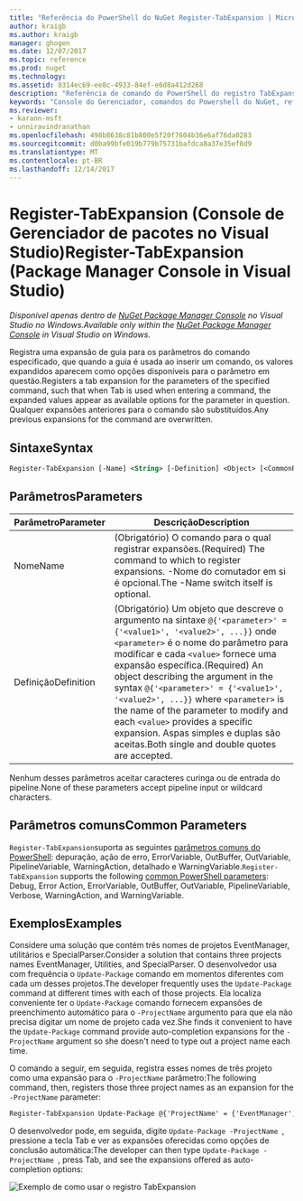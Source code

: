 ```yaml
---
title: "Referência do PowerShell do NuGet Register-TabExpansion | Microsoft Docs"
author: kraigb
ms.author: kraigb
manager: ghogen
ms.date: 12/07/2017
ms.topic: reference
ms.prod: nuget
ms.technology: 
ms.assetid: 8314ec69-ee8c-4933-84ef-e6d8a412d268
description: "Referência de comando do PowerShell do registro TabExpansion no Console do Gerenciador de pacotes do NuGet no Visual Studio."
keywords: "Console do Gerenciador, comandos do Powershell do NuGet, referência do Powershell do NuGet, TabExpansion de registro do pacote NuGet"
ms.reviewer:
- karann-msft
- unniravindranathan
ms.openlocfilehash: 498b8638c81b800e5f20f7604b36e6af76da0283
ms.sourcegitcommit: d0ba99bfe019b779b75731bafdca8a37e35ef0d9
ms.translationtype: MT
ms.contentlocale: pt-BR
ms.lasthandoff: 12/14/2017
---
```

# <a name="register-tabexpansion-package-manager-console-in-visual-studio"></a><span data-ttu-id="8f4ec-104">Register-TabExpansion (Console de Gerenciador de pacotes no Visual Studio)</span><span class="sxs-lookup"><span data-stu-id="8f4ec-104">Register-TabExpansion (Package Manager Console in Visual Studio)</span></span>

<span data-ttu-id="8f4ec-105">*Disponível apenas dentro de [NuGet Package Manager Console](Package-Manager-Console.md) no Visual Studio no Windows.*</span><span class="sxs-lookup"><span data-stu-id="8f4ec-105">*Available only within the [NuGet Package Manager Console](Package-Manager-Console.md) in Visual Studio on Windows.*</span></span>

<span data-ttu-id="8f4ec-106">Registra uma expansão de guia para os parâmetros do comando especificado, que quando a guia é usada ao inserir um comando, os valores expandidos aparecem como opções disponíveis para o parâmetro em questão.</span><span class="sxs-lookup"><span data-stu-id="8f4ec-106">Registers a tab expansion for the parameters of the specified command, such that when Tab is used when entering a command, the expanded values appear as available options for the parameter in question.</span></span> <span data-ttu-id="8f4ec-107">Qualquer expansões anteriores para o comando são substituídos.</span><span class="sxs-lookup"><span data-stu-id="8f4ec-107">Any previous expansions for the command are overwritten.</span></span>

## <a name="syntax"></a><span data-ttu-id="8f4ec-108">Sintaxe</span><span class="sxs-lookup"><span data-stu-id="8f4ec-108">Syntax</span></span>

```ps
Register-TabExpansion [-Name] <String> [-Definition] <Object> [<CommonParameters>]
```

## <a name="parameters"></a><span data-ttu-id="8f4ec-109">Parâmetros</span><span class="sxs-lookup"><span data-stu-id="8f4ec-109">Parameters</span></span>

| <span data-ttu-id="8f4ec-110">Parâmetro</span><span class="sxs-lookup"><span data-stu-id="8f4ec-110">Parameter</span></span> | <span data-ttu-id="8f4ec-111">Descrição</span><span class="sxs-lookup"><span data-stu-id="8f4ec-111">Description</span></span> |
| --- | --- |
| <span data-ttu-id="8f4ec-112">Nome</span><span class="sxs-lookup"><span data-stu-id="8f4ec-112">Name</span></span> | <span data-ttu-id="8f4ec-113">(Obrigatório) O comando para o qual registrar expansões.</span><span class="sxs-lookup"><span data-stu-id="8f4ec-113">(Required) The command to which to register expansions.</span></span> <span data-ttu-id="8f4ec-114">-Nome do comutador em si é opcional.</span><span class="sxs-lookup"><span data-stu-id="8f4ec-114">The -Name switch itself is optional.</span></span> |
| <span data-ttu-id="8f4ec-115">Definição</span><span class="sxs-lookup"><span data-stu-id="8f4ec-115">Definition</span></span> | <span data-ttu-id="8f4ec-116">(Obrigatório) Um objeto que descreve o argumento na sintaxe `@{'<parameter>' = {'<value1>', '<value2>', ...}}` onde `<parameter>` é o nome do parâmetro para modificar e cada `<value>` fornece uma expansão específica.</span><span class="sxs-lookup"><span data-stu-id="8f4ec-116">(Required) An object describing the argument in the syntax `@{'<parameter>' = {'<value1>', '<value2>', ...}}` where `<parameter>` is the name of the parameter to modify and each `<value>` provides a specific expansion.</span></span> <span data-ttu-id="8f4ec-117">Aspas simples e duplas são aceitas.</span><span class="sxs-lookup"><span data-stu-id="8f4ec-117">Both single and double quotes are accepted.</span></span> |

<span data-ttu-id="8f4ec-118">Nenhum desses parâmetros aceitar caracteres curinga ou de entrada do pipeline.</span><span class="sxs-lookup"><span data-stu-id="8f4ec-118">None of these parameters accept pipeline input or wildcard characters.</span></span>

## <a name="common-parameters"></a><span data-ttu-id="8f4ec-119">Parâmetros comuns</span><span class="sxs-lookup"><span data-stu-id="8f4ec-119">Common Parameters</span></span>

<span data-ttu-id="8f4ec-120">`Register-TabExpansion`suporta as seguintes [parâmetros comuns do PowerShell](http://go.microsoft.com/fwlink/?LinkID=113216): depuração, ação de erro, ErrorVariable, OutBuffer, OutVariable, PipelineVariable, WarningAction, detalhado e WarningVariable.</span><span class="sxs-lookup"><span data-stu-id="8f4ec-120">`Register-TabExpansion` supports the following [common PowerShell parameters](http://go.microsoft.com/fwlink/?LinkID=113216): Debug, Error Action, ErrorVariable, OutBuffer, OutVariable, PipelineVariable, Verbose, WarningAction, and WarningVariable.</span></span>

## <a name="examples"></a><span data-ttu-id="8f4ec-121">Exemplos</span><span class="sxs-lookup"><span data-stu-id="8f4ec-121">Examples</span></span>

<span data-ttu-id="8f4ec-122">Considere uma solução que contém três nomes de projetos EventManager, utilitários e SpecialParser.</span><span class="sxs-lookup"><span data-stu-id="8f4ec-122">Consider a solution that contains three projects names EventManager, Utilities, and SpecialParser.</span></span> <span data-ttu-id="8f4ec-123">O desenvolvedor usa com frequência o `Update-Package` comando em momentos diferentes com cada um desses projetos.</span><span class="sxs-lookup"><span data-stu-id="8f4ec-123">The developer frequently uses the `Update-Package` command at different times with each of those projects.</span></span> <span data-ttu-id="8f4ec-124">Ela localiza conveniente ter o `Update-Package` comando fornecem expansões de preenchimento automático para o `-ProjectName` argumento para que ela não precisa digitar um nome de projeto cada vez.</span><span class="sxs-lookup"><span data-stu-id="8f4ec-124">She finds it convenient to have the `Update-Package` command provide auto-completion expansions for the `-ProjectName` argument so she doesn't need to type out a project name each time.</span></span> 

<span data-ttu-id="8f4ec-125">O comando a seguir, em seguida, registra esses nomes de três projeto como uma expansão para o `-ProjectName` parâmetro:</span><span class="sxs-lookup"><span data-stu-id="8f4ec-125">The following command, then, registers those three project names as an expansion for the `-ProjectName` parameter:</span></span>

```ps
Register-TabExpansion Update-Package @{'ProjectName' = {'EventManager', 'Utilities', 'SpecialParser'}}    
```

<span data-ttu-id="8f4ec-126">O desenvolvedor pode, em seguida, digite `Update-Package -ProjectName `, pressione a tecla Tab e ver as expansões oferecidas como opções de conclusão automática:</span><span class="sxs-lookup"><span data-stu-id="8f4ec-126">The developer can then type `Update-Package -ProjectName `, press Tab, and see the expansions offered as auto-completion options:</span></span>

![Exemplo de como usar o registro TabExpansion](media/Register-TabExpansion-Example.png)
